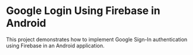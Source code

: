 # Google Login Using Firebase in Android

This project demonstrates how to implement Google Sign-In authentication using Firebase in an Android application.
